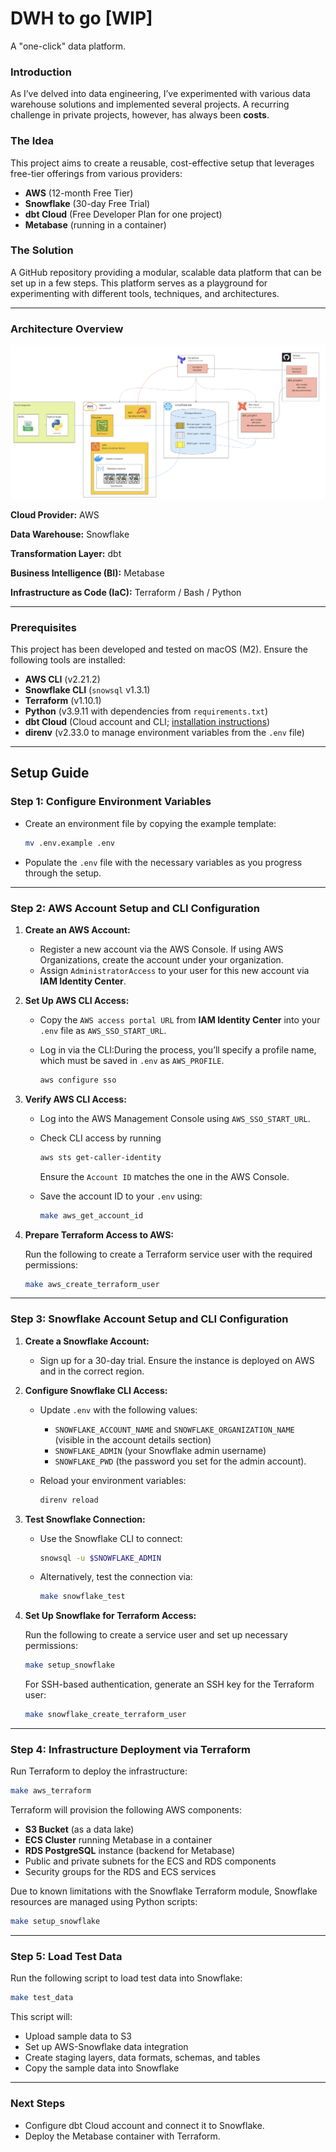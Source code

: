 # DWH to go [WIP]

A "one-click" data platform.

### Introduction

As I’ve delved into data engineering, I’ve experimented with various data warehouse solutions and implemented several projects. A recurring challenge in private projects, however, has always been **costs**.

### The Idea

This project aims to create a reusable, cost-effective setup that leverages free-tier offerings from various providers:

- **AWS** (12-month Free Tier)
- **Snowflake** (30-day Free Trial)
- **dbt Cloud** (Free Developer Plan for one project)
- **Metabase** (running in a container)

### The Solution

A GitHub repository providing a modular, scalable data platform that can be set up in a few steps. This platform serves as a playground for experimenting with different tools, techniques, and architectures.

---

### Architecture Overview

![./img/architecture.png](./img/architecture.png)

**Cloud Provider:** AWS

**Data Warehouse:** Snowflake

**Transformation Layer:** dbt

**Business Intelligence (BI):** Metabase

**Infrastructure as Code (IaC):** Terraform / Bash / Python

---

### Prerequisites

This project has been developed and tested on macOS (M2). Ensure the following tools are installed:

- **AWS CLI** (v2.21.2)
- **Snowflake CLI** (`snowsql` v1.3.1)
- **Terraform** (v1.10.1)
- **Python** (v3.9.11 with dependencies from `requirements.txt`)
- **dbt Cloud** (Cloud account and CLI; [installation instructions](https://docs.getdbt.com/docs/cloud/cloud-cli-installation))
- **direnv** (v2.33.0 to manage environment variables from the `.env` file)

---

## Setup Guide

### Step 1: Configure Environment Variables

- Create an environment file by copying the example template:
    
    ```bash
    mv .env.example .env
    ```
    
- Populate the `.env` file with the necessary variables as you progress through the setup.

---

### Step 2: AWS Account Setup and CLI Configuration

1. **Create an AWS Account:**
    - Register a new account via the AWS Console. If using AWS Organizations, create the account under your organization.
    - Assign `AdministratorAccess` to your user for this new account via **IAM Identity Center**.
2. **Set Up AWS CLI Access:**
    - Copy the `AWS access portal URL` from **IAM Identity Center** into your `.env` file as `AWS_SSO_START_URL`.
    - Log in via the CLI:During the process, you’ll specify a profile name, which must be saved in `.env` as `AWS_PROFILE`.
        
        ```bash
        aws configure sso
        ```
3. **Verify AWS CLI Access:**
    - Log into the AWS Management Console using `AWS_SSO_START_URL`.
    - Check CLI access by running
        
        ```bash
        aws sts get-caller-identity
        ```
        Ensure the `Account ID` matches the one in the AWS Console.
        
    - Save the account ID to your `.env` using:
        
        ```bash
        make aws_get_account_id
        ```
4. **Prepare Terraform Access to AWS:**
    
    Run the following to create a Terraform service user with the required permissions:
    
    ```bash
    make aws_create_terraform_user
    ```
---

### Step 3: Snowflake Account Setup and CLI Configuration

1. **Create a Snowflake Account:**
    - Sign up for a 30-day trial. Ensure the instance is deployed on AWS and in the correct region.
2. **Configure Snowflake CLI Access:**
    - Update `.env` with the following values:
        - `SNOWFLAKE_ACCOUNT_NAME` and `SNOWFLAKE_ORGANIZATION_NAME` (visible in the account details section)
        - `SNOWFLAKE_ADMIN` (your Snowflake admin username)
        - `SNOWFLAKE_PWD` (the password you set for the admin account).
    - Reload your environment variables:
        
        ```bash
        direnv reload
        ```
        
3. **Test Snowflake Connection:**
    - Use the Snowflake CLI to connect:
        
        ```bash
        snowsql -u $SNOWFLAKE_ADMIN
        ```
        
    - Alternatively, test the connection via:
        
        ```bash
        make snowflake_test
        ```
        
4. **Set Up Snowflake for Terraform Access:**
    
    Run the following to create a service user and set up necessary permissions:
    
    ```bash
    make setup_snowflake
    ```
    
    For SSH-based authentication, generate an SSH key for the Terraform user:
    
    ```bash
    make snowflake_create_terraform_user
    ```
    

---

### Step 4: Infrastructure Deployment via Terraform

Run Terraform to deploy the infrastructure:

```bash
make aws_terraform
```

Terraform will provision the following AWS components:

- **S3 Bucket** (as a data lake)
- **ECS Cluster** running Metabase in a container
- **RDS PostgreSQL** instance (backend for Metabase)
- Public and private subnets for the ECS and RDS components
- Security groups for the RDS and ECS services

Due to known limitations with the Snowflake Terraform module, Snowflake resources are managed using Python scripts:

```bash
make setup_snowflake
```

---

### Step 5: Load Test Data

Run the following script to load test data into Snowflake:

```bash
make test_data
```

This script will:

- Upload sample data to S3
- Set up AWS-Snowflake data integration
- Create staging layers, data formats, schemas, and tables
- Copy the sample data into Snowflake

---

### Next Steps

- Configure dbt Cloud account and connect it to Snowflake.
- Deploy the Metabase container with Terraform.

